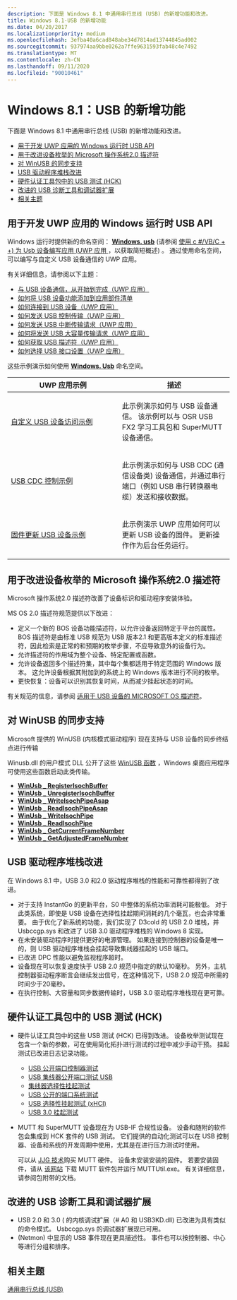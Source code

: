 ```yaml
---
description: 下面是 Windows 8.1 中通用串行总线 (USB) 的新增功能和改进。
title: Windows 8.1-USB 的新增功能
ms.date: 04/20/2017
ms.localizationpriority: medium
ms.openlocfilehash: 3efba40a6cad848abe34d7814ad13744845ad002
ms.sourcegitcommit: 937974aa9bbe0262a7ffe9631593fab48c4e7492
ms.translationtype: MT
ms.contentlocale: zh-CN
ms.lasthandoff: 09/11/2020
ms.locfileid: "90010461"
---
```

# <a name="windows-81-whats-new-for-usb"></a>Windows 8.1：USB 的新增功能


下面是 Windows 8.1 中通用串行总线 (USB) 的新增功能和改进。

-   [用于开发 UWP 应用的 Windows 运行时 USB API](#windows-runtime-usb-api-for-developing-uwp-apps)
-   [用于改进设备枚举的 Microsoft 操作系统2.0 描述符](#microsoft-os-20-descriptors-for-improved-device-enumerations)
-   [对 WinUSB 的同步支持](#isochronous-support-for-winusb)
-   [USB 驱动程序堆栈改进](#usb-driver-stack-improvements)
-   [硬件认证工具包中的 USB 测试 (HCK) ](#usb-tests-in-the-hardware-certification-kit-hck)
-   [改进的 USB 诊断工具和调试器扩展](#improved-usb-diagnostic-tools-and-debugger-extensions)
-   [相关主题](#related-topics)

## <a name="windows-runtime-usb-api-for-developing-uwp-apps"></a>用于开发 UWP 应用的 Windows 运行时 USB API


Windows 运行时提供新的命名空间： [**Windows. usb**](/uwp/api/Windows.Devices.Usb) (请参阅 [使用 c #/VB/C + +) 为 Usb 设备编写应用 (UWP 应用 ](/previous-versions/windows/apps/dn263144(v=win.10)) ，以获取简短概述) 。 通过使用命名空间，可以编写与自定义 USB 设备通信的 UWP 应用。

有关详细信息，请参阅以下主题：

-   [与 USB 设备通信，从开始到完成（UWP 应用）](talking-to-usb-devices-start-to-finish.md)
-   [如何将 USB 设备功能添加到应用部件清单](updating-the-app-manifest-with-usb-device-capabilities.md)
-   [如何连接到 USB 设备（UWP 应用）](how-to-connect-to-a-usb-device--uwp-app-.md)
-   [如何发送 USB 控制传输（UWP 应用）](how-to-send-a-usb-control-transfer--uwp-app-.md)
-   [如何发送 USB 中断传输请求（UWP 应用）](how-to-send-a-usb-interrupt-transfer--uwp-app-.md)
-   [如何将发送 USB 大容量传输请求（UWP 应用）](how-to-send-a-usb-bulk-transfer--uwp-app-.md)
-   [如何获取 USB 描述符（UWP 应用）](how-to-get-usb-descriptors--uwp-app-.md)
-   [如何选择 USB 接口设置（UWP 应用）](how-to-select-a-usb-interface-setting--uwp-app-.md)

这些示例演示如何使用 [**Windows. Usb**](/uwp/api/Windows.Devices.Usb) 命名空间。

<table>
<colgroup>
<col width="50%" />
<col width="50%" />
</colgroup>
<thead>
<tr class="header">
<th>UWP 应用示例</th>
<th>描述</th>
</tr>
</thead>
<tbody>
<tr class="odd">
<td><p><a href="" id="custom-usb-device-access-sample"></a><a href="https://go.microsoft.com/fwlink/p/?linkid=309716" data-raw-source="[Custom USB device access sample](https://go.microsoft.com/fwlink/p/?linkid=309716)">自定义 USB 设备访问示例</a></p></td>
<td><p>此示例演示如何与 USB 设备通信。 该示例可以与 OSR USB FX2 学习工具包和 SuperMUTT 设备通信。</p></td>
</tr>
<tr class="even">
<td><p><a href="" id="usb-cdc-control-sample"></a><a href="https://go.microsoft.com/fwlink/p/?linkid=309716" data-raw-source="[USB CDC Control sample](https://go.microsoft.com/fwlink/p/?linkid=309716)">USB CDC 控制示例</a></p></td>
<td><p>此示例演示如何与 USB CDC (通信设备类) 设备通信，并通过串行端口（例如 USB 串行转换器电缆）发送和接收数据。</p></td>
</tr>
<tr class="odd">
<td><p><a href="" id="firmware-update-usb-device-sample"></a><a href="https://go.microsoft.com/fwlink/p/?linkid=309716" data-raw-source="[Firmware Update USB Device sample](https://go.microsoft.com/fwlink/p/?linkid=309716)">固件更新 USB 设备示例</a></p></td>
<td><p>此示例演示 UWP 应用如何可以更新 USB 设备的固件。 更新操作作为后台任务运行。</p></td>
</tr>
</tbody>
</table>

## <a name="microsoft-os-20-descriptors-for-improved-device-enumerations"></a>用于改进设备枚举的 Microsoft 操作系统2.0 描述符 
 
Microsoft 操作系统2.0 描述符改善了设备标识和驱动程序安装体验。

MS OS 2.0 描述符规范提供以下改进：

-   定义一个新的 BOS 设备功能描述符，以允许设备返回特定于平台的属性。 BOS 描述符是由标准 USB 规范为 USB 版本2.1 和更高版本定义的标准描述符，因此检索是正常的和预期的枚举步骤，不应导致意外的设备行为。
-   允许描述符的作用域为整个设备、特定配置或函数。
-   允许设备返回多个描述符集，其中每个集都适用于特定范围的 Windows 版本。 这允许设备根据其附加到的系统上的 Windows 版本进行不同的枚举。
-   更快恢复：设备可以识别其恢复时间，从而减少挂起状态的时间。

有关规范的信息，请参阅 [适用于 USB 设备的 MICROSOFT OS 描述符](microsoft-defined-usb-descriptors.md)。

## <a name="isochronous-support-for-winusb"></a>对 WinUSB 的同步支持


Microsoft 提供的 WinUSB (内核模式驱动程序) 现在支持与 USB 设备的同步终结点进行传输

Winusb.dll 的用户模式 DLL 公开了这些 [WinUSB 函数](/previous-versions/windows/hardware/drivers/ff540046(v=vs.85)#winusb) ，Windows 桌面应用程序可使用这些函数启动此类传输。

-   [**WinUsb \_ RegisterIsochBuffer**](/windows/desktop/api/winusb/nf-winusb-winusb_registerisochbuffer)
-   [**WinUsb \_ UnregisterIsochBuffer**](/windows/desktop/api/winusb/nf-winusb-winusb_unregisterisochbuffer)
-   [**WinUsb \_ WriteIsochPipeAsap**](/windows/desktop/api/winusb/nf-winusb-winusb_writeisochpipeasap)
-   [**WinUsb \_ ReadIsochPipeAsap**](/windows/desktop/api/winusb/nf-winusb-winusb_readisochpipeasap)
-   [**WinUsb \_ WriteIsochPipe**](/windows/desktop/api/winusb/nf-winusb-winusb_writeisochpipe)
-   [**WinUsb \_ ReadIsochPipe**](/windows/desktop/api/winusb/nf-winusb-winusb_readisochpipe)
-   [**WinUsb \_ GetCurrentFrameNumber**](/windows/desktop/api/winusb/nf-winusb-winusb_getcurrentframenumber)
-   [**WinUsb \_ GetAdjustedFrameNumber**](/windows/desktop/api/winusb/nf-winusb-winusb_getadjustedframenumber)

## <a name="usb-driver-stack-improvements"></a>USB 驱动程序堆栈改进


在 Windows 8.1 中，USB 3.0 和2.0 驱动程序堆栈的性能和可靠性都得到了改进。

-   对于支持 InstantGo 的更新平台，S0 中整体的系统功率消耗可能极低。 对于此类系统，即使是 USB 设备在选择性挂起期间消耗的几个毫瓦，也会非常重要。 由于优化了新系统的功能，我们实现了 D3cold 的 USB 2.0 堆栈，并 Usbccgp.sys 和改进了 USB 3.0 驱动程序堆栈的 Windows 8 实现。
-   在未安装驱动程序时提供更好的电源管理。 如果连接到控制器的设备是唯一的，则 USB 驱动程序堆栈会挂起导致集线器挂起的 USB 端口。
-   已改进 DPC 性能以避免监视程序超时。
-   设备现在可以恢复速度快于 USB 2.0 规范中指定的默认10毫秒。 另外，主机控制器驱动程序断言会继续发出信号，在这种情况下，USB 2.0 规范中所需的时间少于20毫秒。
-   在执行控制、大容量和同步数据传输时，USB 3.0 驱动程序堆栈现在更可靠。

## <a name="usb-tests-in-the-hardware-certification-kit-hck"></a>硬件认证工具包中的 USB 测试 (HCK) 

-   硬件认证工具包中的这些 USB 测试 (HCK) 已得到改进。 设备枚举测试现在包含一个新的参数，可在使用简化拓扑进行测试的过程中减少手动干预。 挂起测试已改进日志记录功能。

    -   [USB 公开端口控制器测试](/previous-versions/windows/hardware/hck/hh998021(v=vs.85))
    -   [USB 集线器公开端口测试 USB](/previous-versions/windows/hardware/hck/jj123960(v=vs.85))
    -   [集线器选择性挂起测试](/previous-versions/windows/hardware/hck/jj124844(v=vs.85))
    -   [USB 公开的端口系统测试](/previous-versions/windows/hardware/hck/jj123655(v=vs.85))
    -   [USB 选择性挂起测试 (xHCI) ](/previous-versions/windows/hardware/hck/jj124491(v=vs.85))
    -   [USB 3.0 挂起测试](/previous-versions/windows/hardware/hck/jj125210(v=vs.85))
-   MUTT 和 SuperMUTT 设备现在为 USB-IF 合规性设备。 设备和随附的软件包会集成到 HCK 套件的 USB 测试。 它们提供的自动化测试可以在 USB 控制器、设备和系统的开发周期中使用，尤其是在进行压力测试时使用。

    可以从 [JJG 技术](https://jjgtechnologies.com/mutt.md)购买 MUTT 硬件。 设备未安装安装的固件。 若要安装固件，请从 [该网站](./index.md) 下载 MUTT 软件包并运行 MUTTUtil.exe。 有关详细信息，请参阅包附带的文档。

## <a name="improved-usb-diagnostic-tools-and-debugger-extensions"></a>改进的 USB 诊断工具和调试器扩展


-   USB 2.0 和 3.0 ( 的内核调试扩展（# A0 和 USB3KD.dll) 已改进为具有类似的命令模式。 Usbccgp.sys 的调试器扩展现已可用。
-    (Netmon) 中显示的 USB 事件现在更具描述性。 事件也可以按控制器、中心等进行分组和排序。

## <a name="related-topics"></a>相关主题
[通用串行总线 (USB)](../index.yml)